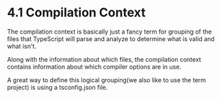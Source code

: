 # 4.1 Compilation Context

The compilation context is basically just a fancy term for grouping of the files that TypeScript will parse and analyze to determine what is valid and what isn't.

Along with the information about which files, the compilation context contains information about which compiler options are in use.

A great way to define this logical grouping(we also like to use the term project) is using a tsconfig.json file.
